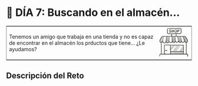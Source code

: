 # :date: DÍA 7: Buscando en el almacén...

<table frame="box">
  <tr>
    <td>Tenemos un amigo que trabaja en una tienda y no es capaz de encontrar en el almacén los prductos que tiene... ¿Le ayudamos?</td>
    <td align="center"><a href="https://adventjs.dev/challenges/07"><img src="../images/shop.png" width="200"/></a></td>
  </tr>
</table>

## Descripción del Reto